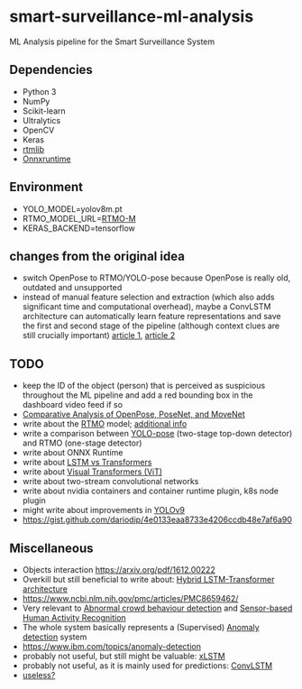 # smart-surveillance-ml-analysis
ML Analysis pipeline for the Smart Surveillance System

## Dependencies
 * Python 3
 * NumPy
 * Scikit-learn
 * Ultralytics
 * OpenCV
 * Keras
 * [rtmlib](https://github.com/Tau-J/rtmlib)
 * [Onnxruntime](https://onnxruntime.ai/)

## Environment
 * YOLO_MODEL=yolov8m.pt
 * RTMO_MODEL_URL=[RTMO-M](https://download.openmmlab.com/mmpose/v1/projects/rtmo/onnx_sdk/rtmo-m_16xb16-600e_body7-640x640-39e78cc4_20231211.zip)
 * KERAS_BACKEND=tensorflow

## changes from the original idea
 - switch OpenPose to RTMO/YOLO-pose because OpenPose is really old, outdated and unsupported
 - instead of manual feature selection and extraction (which also adds significant time and computational 
 overhead), maybe a ConvLSTM architecture can automatically learn feature representations and save the first and
 second stage of the pipeline (although context clues are still crucially important) [article 1](https://www.mdpi.com/1424-8220/16/1/115),
 [article 2](https://www.mdpi.com/1424-8220/17/11/2556)

## TODO
 - keep the ID of the object (person) that is perceived as suspicious
throughout the ML pipeline and add a red bounding box in the dashboard video feed if so
 - [Comparative Analysis of OpenPose, PoseNet, and MoveNet](https://iieta.org/journals/ts/paper/10.18280/ts.390111)
 - write about the [RTMO](https://arxiv.org/html/2312.07526v1) model; [additional info](https://github.com/open-mmlab/mmpose/tree/main/projects/rtmo)
 - write a comparison between [YOLO-pose](https://docs.ultralytics.com/tasks/pose) (two-stage top-down detector) and RTMO (one-stage detector)
 - write about ONNX Runtime
 - write about [LSTM vs Transformers](https://deep-learning-mit.github.io/staging/blog/2023/time-series-lstm-transformer/)
 - write about [Visual Transformers (ViT)](https://arxiv.org/pdf/2102.05095)
 - write about two-stream convolutional networks
 - write about nvidia containers and container runtime plugin, k8s node plugin
 - might write about improvements in [YOLOv9](https://learnopencv.com/yolov9-advancing-the-yolo-legacy/)
 - https://gist.github.com/dariodip/4e0133eaa8733e4206ccdb48e7af6a90

## Miscellaneous 
 - Objects interaction https://arxiv.org/pdf/1612.00222
 - Overkill but still beneficial to write about: [Hybrid LSTM-Transformer architecture](https://www.nature.com/articles/s41598-024-55483-x)
 - https://www.ncbi.nlm.nih.gov/pmc/articles/PMC8659462/
 - Very relevant to [Abnormal crowd behaviour detection](https://ieeexplore.ieee.org/abstract/document/5206641)
  and [Sensor-based Human Activity Recognition](https://ieeexplore.ieee.org/abstract/document/9333470)
 - The whole system basically represents a (Supervised) [Anomaly detection](https://en.wikipedia.org/wiki/Anomaly_detection) system
 - https://www.ibm.com/topics/anomaly-detection
 - probably not useful, but still might be valuable: [xLSTM](https://arxiv.org/html/2406.04303v1)
 - probably not useful, as it is mainly used for predictions: [ConvLSTM](https://medium.com/neuronio/an-introduction-to-convlstm-55c9025563a7)
 - [useless?](https://arxiv.org/pdf/1711.09577v2)
